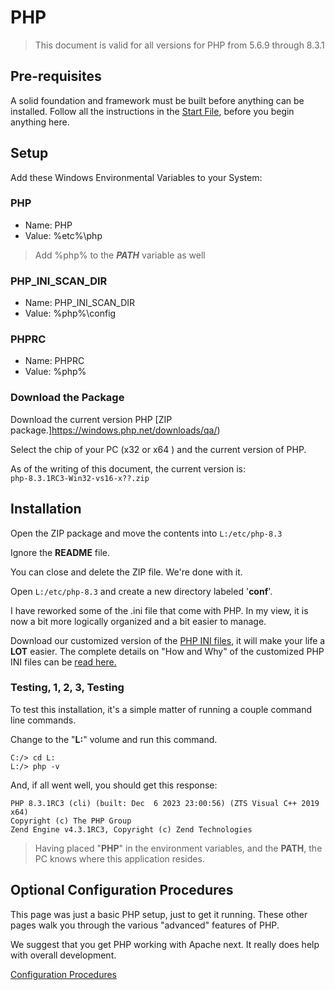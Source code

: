# PHP

> This document is valid for all versions for PHP from 5.6.9 through 8.3.1


## Pre-requisites
A solid foundation and framework must be built before anything can be installed. Follow all the instructions in the [Start File](../../FIRST.md), before you begin anything here.

## Setup

Add these Windows Environmental Variables to your System:

### PHP
- Name: PHP
- Value: %etc%\php

> Add %php% to the ***PATH*** variable as well

### PHP_INI_SCAN_DIR
- Name: PHP_INI_SCAN_DIR
- Value: %php%\config

### PHPRC
- Name: PHPRC
- Value: %php%


### Download the Package

Download the current version PHP [ZIP package.]https://windows.php.net/downloads/qa/)

Select the chip of your PC (x32 or x64 ) and the current version of PHP.

As of the writing of this document, the current version is:<br>
`php-8.3.1RC3-Win32-vs16-x??.zip`

## Installation

Open the ZIP package and move the contents into `L:/etc/php-8.3`

Ignore the **README** file.

You can close and delete the ZIP file. We're done with it.

Open `L:/etc/php-8.3` and create a new directory labeled '**conf**'.

I have reworked some of the .ini file that come with PHP. In my view, it is  now a bit more logically organized and a bit easier to manage.

Download our customized version of the [PHP INI files](../assets/php_ini_conf.zip), it will make your life a **LOT** easier. The complete details on "How and Why" of the customized PHP INI files can be [read here.](./ini.md)

### Testing, 1, 2, 3, Testing

To test this installation, it's a simple matter of running a couple command line commands.

Change to the "**L:**" volume and run this command.<br>
```shell
C:/> cd L:
L:/> php -v
```

And, if all went well, you should get this response:<br>
```shell
PHP 8.3.1RC3 (cli) (built: Dec  6 2023 23:00:56) (ZTS Visual C++ 2019 x64)
Copyright (c) The PHP Group
Zend Engine v4.3.1RC3, Copyright (c) Zend Technologies
```

> Having placed "**PHP**" in the environment variables, and the **PATH**, the PC knows where this application resides.


## Optional Configuration Procedures

This page was just a basic PHP setup, just to get it running.  These other pages walk you through the various "advanced" features of PHP.

We suggest that you get PHP working with Apache next. It really does help with overall development.

[Configuration Procedures](./optional.md)